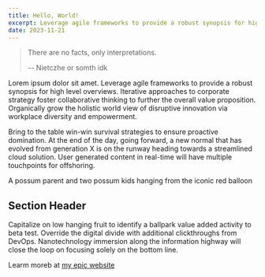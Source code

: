 ```yaml
---
title: Hello, World!
excerpt: Leverage agile frameworks to provide a robust synopsis for high level overviews.
date: 2023-11-21
---
```


> There are no facts, only interpretations.
> 
> -- Nietczhe or somth idk

Lorem ipsum dolor sit amet. Leverage agile frameworks to provide a robust synopsis for high level overviews. 
Iterative approaches to corporate strategy foster collaborative thinking to further the overall value proposition. Organically grow the holistic world view of disruptive innovation via workplace diversity and empowerment.

Bring to the table win-win survival strategies to ensure proactive domination. At the end of the day, going forward, a new normal that has evolved from generation X is on the runway heading towards a streamlined cloud solution. User generated content in real-time will have multiple touchpoints for offshoring.

A possum parent and two possum kids hanging from the iconic red balloon

## Section Header

Capitalize on low hanging fruit to identify a ballpark value added activity to beta test. Override the digital divide with additional clickthroughs from DevOps. Nanotechnology immersion along the information highway will close the loop on focusing solely on the bottom line.

Learm moreb at [my epic website](https://brandonbang.com)
